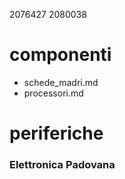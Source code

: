 2076427
2080038

# componenti
- schede_madri.md
- processori.md
# periferiche
### Elettronica Padovana
